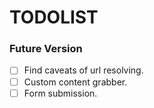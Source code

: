 # TODOLIST

### Future Version

- [ ] Find caveats of url resolving.
- [ ] Custom content grabber.
- [ ] Form submission.
